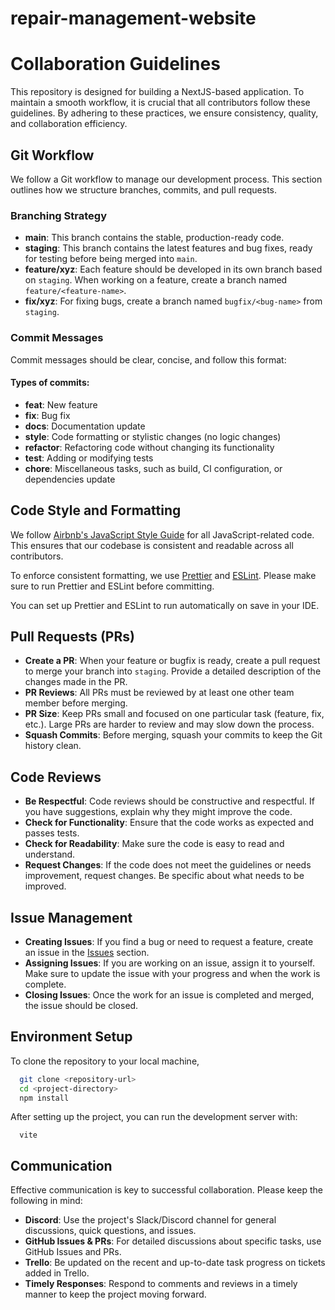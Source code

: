 # repair-management-website

# Collaboration Guidelines 

This repository is designed for building a NextJS-based application. To maintain a smooth workflow, it is crucial that all contributors follow these guidelines. By adhering to these practices, we ensure consistency, quality, and collaboration efficiency.

## Git Workflow

We follow a Git workflow to manage our development process. This section outlines how we structure branches, commits, and pull requests.

### Branching Strategy

- **main**: This branch contains the stable, production-ready code.
- **staging**: This branch contains the latest features and bug fixes, ready for testing before being merged into `main`.
- **feature/xyz**: Each feature should be developed in its own branch based on `staging`. When working on a feature, create a branch named `feature/<feature-name>`.
- **fix/xyz**: For fixing bugs, create a branch named `bugfix/<bug-name>` from `staging`.

### Commit Messages

Commit messages should be clear, concise, and follow this format:

#### Types of commits:
- **feat**: New feature
- **fix**: Bug fix
- **docs**: Documentation update
- **style**: Code formatting or stylistic changes (no logic changes)
- **refactor**: Refactoring code without changing its functionality
- **test**: Adding or modifying tests
- **chore**: Miscellaneous tasks, such as build, CI configuration, or dependencies update

## Code Style and Formatting

We follow [Airbnb's JavaScript Style Guide](https://github.com/airbnb/javascript) for all JavaScript-related code. This ensures that our codebase is consistent and readable across all contributors.

To enforce consistent formatting, we use [Prettier](https://prettier.io/) and [ESLint](https://eslint.org/). Please make sure to run Prettier and ESLint before committing.

You can set up Prettier and ESLint to run automatically on save in your IDE.

## Pull Requests (PRs)

- **Create a PR**: When your feature or bugfix is ready, create a pull request to merge your branch into `staging`. Provide a detailed description of the changes made in the PR.
- **PR Reviews**: All PRs must be reviewed by at least one other team member before merging.
- **PR Size**: Keep PRs small and focused on one particular task (feature, fix, etc.). Large PRs are harder to review and may slow down the process.
- **Squash Commits**: Before merging, squash your commits to keep the Git history clean.

## Code Reviews

- **Be Respectful**: Code reviews should be constructive and respectful. If you have suggestions, explain why they might improve the code.
- **Check for Functionality**: Ensure that the code works as expected and passes tests.
- **Check for Readability**: Make sure the code is easy to read and understand.
- **Request Changes**: If the code does not meet the guidelines or needs improvement, request changes. Be specific about what needs to be improved.

## Issue Management

- **Creating Issues**: If you find a bug or need to request a feature, create an issue in the [Issues](https://github.com/username/repository/issues) section.
- **Assigning Issues**: If you are working on an issue, assign it to yourself. Make sure to update the issue with your progress and when the work is complete.
- **Closing Issues**: Once the work for an issue is completed and merged, the issue should be closed.

## Environment Setup

To clone the repository to your local machine, 

```bash
  git clone <repository-url>
  cd <project-directory>
  npm install
```

After setting up the project, you can run the development server with:

```
  vite
```

## Communication

Effective communication is key to successful collaboration. Please keep the following in mind:

- **Discord**: Use the project's Slack/Discord channel for general discussions, quick questions, and issues.
- **GitHub Issues & PRs**: For detailed discussions about specific tasks, use GitHub Issues and PRs. 
- **Trello**: Be updated on the recent and up-to-date task progress on tickets added in Trello.
- **Timely Responses**: Respond to comments and reviews in a timely manner to keep the project moving forward.
